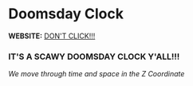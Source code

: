 # Doomsday Clock

**WEBSITE:** [DON'T CLICK!!!](https://doomsday-clock.vercel.app/)

### IT'S A SCAWY DOOMSDAY CLOCK Y'ALL!!!
<i>We move through time and space in the Z Coordinate</i>
